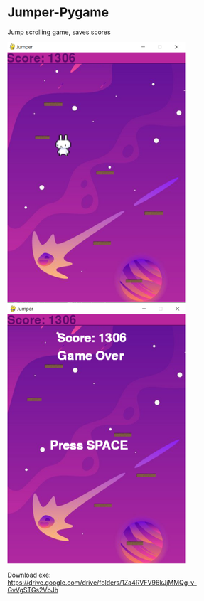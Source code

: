 # Jumper-Pygame
Jump scrolling game, saves scores 


![SCREEN2!](images/Screenshot2.png)
![SCREEN3!](images/Screenshot3.png)

Download exe:
https://drive.google.com/drive/folders/1Za4RVFV96kJjMMQg-v-GvVgSTGs2VbJh

